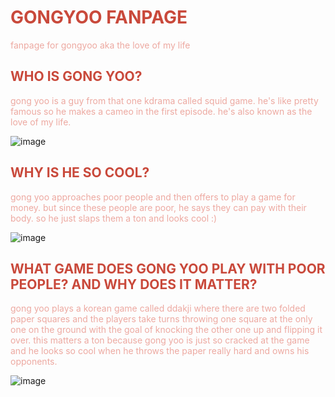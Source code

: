 <h1 style="color: #C9493B;">GONGYOO FANPAGE</h1>
<p style="color: #EDA9A1;">fanpage for gongyoo aka the love of my life</p>

<h2 style="color: #C9493B;">WHO IS GONG YOO?</h2>
<p style="color: #EDA9A1;">gong yoo is a guy from that one kdrama called squid game. he's like pretty famous so he makes a cameo in the first episode.
he's also known as the love of my life.</p>

![image](https://user-images.githubusercontent.com/91553555/135300587-c7b4c166-c915-417c-89b5-cc015d279865.png)

<h2 style="color: #C9493B;">WHY IS HE SO COOL?</h2>
<p style="color: #EDA9A1;">gong yoo approaches poor people and then offers to play a game for money. but since these people are poor, he says they can pay with their body. so he just slaps them a ton and looks cool :)</p>

![image](https://user-images.githubusercontent.com/91553555/135300996-7543b980-78f5-427a-9bd4-258e34229062.png)

<h2 style="color: #C9493B;">WHAT GAME DOES GONG YOO PLAY WITH POOR PEOPLE? AND WHY DOES IT MATTER?</h2>
<p style="color: #EDA9A1;">gong yoo plays a korean game called ddakji where there are two folded paper squares and the players take turns throwing one square at the only one on the ground with the goal of knocking the other one up and flipping it over. this matters a ton because gong yoo is just so cracked at the game and he looks so cool when he throws the paper really hard and owns his opponents.</p>

![image](https://user-images.githubusercontent.com/91553555/135301104-aa2a99bb-14bd-43bc-828a-4f30b2770c98.png)
